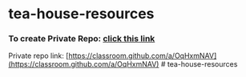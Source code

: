 # tea-house-resources

### To create Private Repo: [click this link](https://classroom.github.com/a/OqHxmNAV)
Private repo link: [https://classroom.github.com/a/OqHxmNAV](https://classroom.github.com/a/OqHxmNAV)
#   t e a - h o u s e - r e s o u r c e s  
 